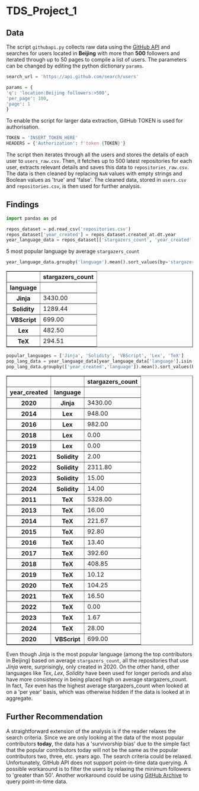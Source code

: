 # TDS_Project_1
## Data
The script `githubapi.py` collects raw data using the [GitHub API](https://docs.github.com/en/rest?apiVersion=2022-11-28) and searches for users located in **Beijing** with more than **500** followers and iterated through up to 50 pages to compile a list of users. The parameters can be changed by editing the python dictionary `params`.
```python
search_url = 'https://api.github.com/search/users'

params = {
'q': 'location:Beijing followers:>500',
'per_page': 100,
'page': 1
}
```
To enable the script for larger data extraction, GitHub TOKEN is used for authorisation.
```python
TOKEN = 'INSERT_TOKEN_HERE'
HEADERS = {'Authorization': f'token {TOKEN}'}
```
The script then iterates through all the users and stores the details of each user to `users_raw.csv`. Then, it fetches up to 500 latest repositories for each user, extracts relevant details and saves this data to `repositories_raw.csv`. The data is then cleaned by replacing `NaN` values with empty strings and Boolean values as 'true' and 'false'. The cleaned data, stored in `users.csv` and `repositories.csv`, is then used for further analysis.

## Findings
```python
import pandas as pd

repos_dataset = pd.read_csv('repositories.csv')
repos_dataset['year_created'] = repos_dataset.created_at.dt.year
year_language_data = repos_dataset[['stargazers_count', 'year_created', 'language']]
```
5 most popular language by average `stargazers_count`
```python
year_language_data.groupby('language').mean().sort_values(by='stargazers_count', ascending=False)[:5][['stargazers_count']]
```
<table border="1" class="dataframe">
  <thead>
    <tr style="text-align: right;">
      <th></th>
      <th>stargazers_count</th>
    </tr>
    <tr>
      <th>language</th>
      <th></th>
    </tr>
  </thead>
  <tbody>
    <tr>
      <th>Jinja</th>
      <td>3430.00</td>
    </tr>
    <tr>
      <th>Solidity</th>
      <td>1289.44</td>
    </tr>
    <tr>
      <th>VBScript</th>
      <td>699.00</td>
    </tr>
    <tr>
      <th>Lex</th>
      <td>482.50</td>
    </tr>
    <tr>
      <th>TeX</th>
      <td>294.51</td>
    </tr>
  </tbody>
</table>

```python
popular_languages = ['Jinja', 'Solidity', 'VBScript', 'Lex', 'TeX']
pop_lang_data = year_language_data[year_language_data['language'].isin(popular_languages)]
pop_lang_data.groupby(['year_created','language']).mean().sort_values(by=['language', 'year_created'])
```

<table border="1" class="dataframe">
  <thead>
    <tr style="text-align: right;">
      <th></th>
      <th></th>
      <th>stargazers_count</th>
    </tr>
    <tr>
      <th>year_created</th>
      <th>language</th>
      <th></th>
    </tr>
  </thead>
  <tbody>
    <tr>
      <th>2020</th>
      <th>Jinja</th>
      <td>3430.00</td>
    </tr>
    <tr>
      <th>2014</th>
      <th>Lex</th>
      <td>948.00</td>
    </tr>
    <tr>
      <th>2016</th>
      <th>Lex</th>
      <td>982.00</td>
    </tr>
    <tr>
      <th>2018</th>
      <th>Lex</th>
      <td>0.00</td>
    </tr>
    <tr>
      <th>2019</th>
      <th>Lex</th>
      <td>0.00</td>
    </tr>
    <tr>
      <th>2021</th>
      <th>Solidity</th>
      <td>2.00</td>
    </tr>
    <tr>
      <th>2022</th>
      <th>Solidity</th>
      <td>2311.80</td>
    </tr>
    <tr>
      <th>2023</th>
      <th>Solidity</th>
      <td>15.00</td>
    </tr>
    <tr>
      <th>2024</th>
      <th>Solidity</th>
      <td>14.00</td>
    </tr>
    <tr>
      <th>2011</th>
      <th>TeX</th>
      <td>5328.00</td>
    </tr>
    <tr>
      <th>2013</th>
      <th>TeX</th>
      <td>16.00</td>
    </tr>
    <tr>
      <th>2014</th>
      <th>TeX</th>
      <td>221.67</td>
    </tr>
    <tr>
      <th>2015</th>
      <th>TeX</th>
      <td>92.80</td>
    </tr>
    <tr>
      <th>2016</th>
      <th>TeX</th>
      <td>13.40</td>
    </tr>
    <tr>
      <th>2017</th>
      <th>TeX</th>
      <td>392.60</td>
    </tr>
    <tr>
      <th>2018</th>
      <th>TeX</th>
      <td>408.85</td>
    </tr>
    <tr>
      <th>2019</th>
      <th>TeX</th>
      <td>10.12</td>
    </tr>
    <tr>
      <th>2020</th>
      <th>TeX</th>
      <td>104.25</td>
    </tr>
    <tr>
      <th>2021</th>
      <th>TeX</th>
      <td>16.50</td>
    </tr>
    <tr>
      <th>2022</th>
      <th>TeX</th>
      <td>0.00</td>
    </tr>
    <tr>
      <th>2023</th>
      <th>TeX</th>
      <td>1.67</td>
    </tr>
    <tr>
      <th>2024</th>
      <th>TeX</th>
      <td>28.00</td>
    </tr>
    <tr>
      <th>2020</th>
      <th>VBScript</th>
      <td>699.00</td>
    </tr>
  </tbody>
</table>

Even though Jinja is the most popular language (among the top contributors in Beijing) based on average `stargazers_count`, all the repositories that use *Jinja* were, surprisingly, only created in 2020. On the other hand, other languages like *Tex*, *Lex*, *Solidity* have been used for longer periods and also have more consistency in being placed high on average stargazers_count. In fact, *Tex* even has the highest average stargazers_count when looked at on a 'per year' basis, which was otherwise hidden if the data is looked at in aggregate.

## Further Recommendation
A straightforward extension of the analysis is if the reader relaxes the search criteria. Since we are only looking at the data of the most popular contributors **today**, the data has a 'survivorship bias' due to the simple fact that the popular contributors today will not be the same as the popular contributors two, three, etc. years ago. The search criteria could be relaxed. Unfortunately, GitHub API does not support point-in-time data querying. A possible workaround is to filter the users by relaxing the minimum followers to 'greater than 50'. Another workaround could be using [GitHub Archive](https://www.gharchive.org/) to query point-in-time data.
